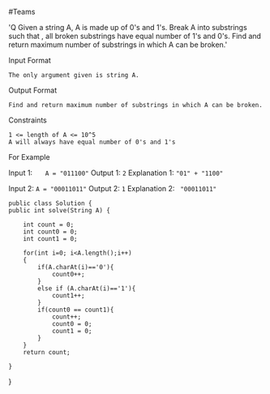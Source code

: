 #Teams

'Q Given a string A, A is made up of 0's and 1's. Break A into substrings such that , all broken substrings have equal number of 1's and 0's.
Find and return maximum number of substrings in which A can be broken.'


Input Format
```
The only argument given is string A.
```
Output Format
```
Find and return maximum number of substrings in which A can be broken.
```
Constraints
```
1 <= length of A <= 10^5
A will always have equal number of 0's and 1's
```
For Example

Input 1:
 ```   A = "011100"```
Output 1:
    ```2```
Explanation 1:
    ```"01" + "1100"```

Input 2:
    ```A = "00011011"```
Output 2:
    ```1```
Explanation 2:
   ``` "00011011"```
    
    
    
    public class Solution {
    public int solve(String A) {

        int count = 0;
        int count0 = 0;
        int count1 = 0;

        for(int i=0; i<A.length();i++)
        {
            if(A.charAt(i)=='0'){
                count0++; 
            }
            else if (A.charAt(i)=='1'){
                count1++;
            }
            if(count0 == count1){
                count++;
                count0 = 0;
                count1 = 0;
            }
        }
        return count;

    } 
}
